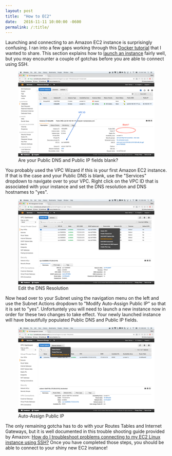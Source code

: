 ```yaml
---
layout: post
title:  "How to EC2"
date:   2016-11-11 10:00:00 -0600
permalink: /:title/
---
```

Launching and connecting to an Amazon EC2 instance is surprisingly confusing. I ran into a few gaps working through this <a href="http://www.ybrikman.com/writing/2015/11/11/running-docker-aws-ground-up/">Docker tutorial</a> that I wanted to share. This section explains how to <a href="http://www.ybrikman.com/writing/2015/11/11/running-docker-aws-ground-up/#launching-an-ec2-instance">launch an instance</a> fairly well, but you may encounter a couple of gotchas before you are able to connect using SSH.

<div class="sean-blog-image">
  <figure>
    <a href="/assets/images/seanhelvey/2016/11/blankDNSIP.png" target="_blank"><img alt="EC2 Instances" class=" lazyloaded" src="/assets/images/seanhelvey/2016/11/blankDNSIP.png">
    </a>
  <figcaption>
    Are your Public DNS and Public IP fields blank?
  </figcaption>
  </figure>
</div>

You probably used the VPC Wizard if this is your first Amazon EC2 instance. If that is the case and your Public DNS is blank, use the "Services" dropdown to navigate over to your VPC. Right click on the VPC ID that is associated with your instance and set the DNS resolution and DNS hostnames to "yes". 

<div class="sean-blog-image">
  <figure>
    <a href="/assets/images/seanhelvey/2016/11/DNSResolution.png" target="_blank"><img alt="EC2 Instances" class=" lazyloaded" src="/assets/images/seanhelvey/2016/11/DNSResolution.png">
    </a>
  <figcaption>
    Edit the DNS Resolution
  </figcaption>
  </figure>
</div>

Now head over to your Subnet using the navigation menu on the left and use the Subnet Actions dropdown to "Modify Auto-Assign Public IP" so that it is set to "yes". Unfortuntely you will need to launch a new instance now in order for these two changes to take effect. Your newly launched instance will have beautifully populated Public DNS and Public IP fields.

<div class="sean-blog-image">
  <figure>
    <a href="/assets/images/seanhelvey/2016/11/PublicIP.png" target="_blank"><img alt="EC2 Instances" class=" lazyloaded" src="/assets/images/seanhelvey/2016/11/PublicIP.png">
    </a>
  <figcaption>
    Auto-Assign Public IP
  </figcaption>
  </figure>
</div>

The only remaining gotcha has to do with your Routes Tables and Internet Gateways, but it is well documented in this trouble shooting guide provided by Amazon: <a href="https://aws.amazon.com/premiumsupport/knowledge-center/ec2-linux-ssh-troubleshooting/">How do I troubleshoot problems connecting to my EC2 Linux instance using SSH?</a> Once you have completed those steps, you should be able to connect to your shiny new EC2 instance!